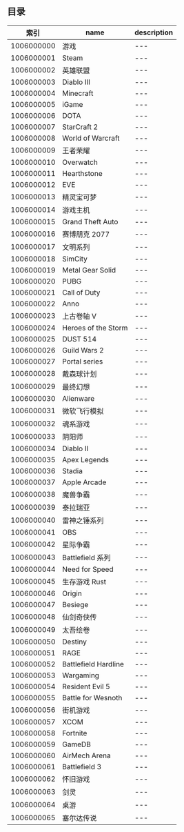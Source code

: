 ## 目录

| 索引 | name | description |
| ---- | ---- | ----------- |
| 1006000000 | 游戏 | ---|
| 1006000001 | Steam | ---|
| 1006000002 | 英雄联盟 | ---|
| 1006000003 | Diablo III | ---|
| 1006000004 | Minecraft | ---|
| 1006000005 | iGame | ---|
| 1006000006 | DOTA | ---|
| 1006000007 | StarCraft 2 | ---|
| 1006000008 | World of Warcraft | ---|
| 1006000009 | 王者荣耀 | ---|
| 1006000010 | Overwatch | ---|
| 1006000011 | Hearthstone | ---|
| 1006000012 | EVE | ---|
| 1006000013 | 精灵宝可梦 | ---|
| 1006000014 | 游戏主机 | ---|
| 1006000015 | Grand Theft Auto | ---|
| 1006000016 | 赛博朋克 2077 | ---|
| 1006000017 | 文明系列 | ---|
| 1006000018 | SimCity | ---|
| 1006000019 | Metal Gear Solid | ---|
| 1006000020 | PUBG | ---|
| 1006000021 | Call of Duty | ---|
| 1006000022 | Anno | ---|
| 1006000023 | 上古卷轴 V | ---|
| 1006000024 | Heroes of the Storm | ---|
| 1006000025 | DUST 514 | ---|
| 1006000026 | Guild Wars 2 | ---|
| 1006000027 | Portal series | ---|
| 1006000028 | 戴森球计划 | ---|
| 1006000029 | 最终幻想 | ---|
| 1006000030 | Alienware | ---|
| 1006000031 | 微软飞行模拟 | ---|
| 1006000032 | 魂系游戏 | ---|
| 1006000033 | 阴阳师 | ---|
| 1006000034 | Diablo II | ---|
| 1006000035 | Apex Legends | ---|
| 1006000036 | Stadia | ---|
| 1006000037 | Apple Arcade | ---|
| 1006000038 | 魔兽争霸 | ---|
| 1006000039 | 泰拉瑞亚 | ---|
| 1006000040 | 雷神之锤系列 | ---|
| 1006000041 | OBS | ---|
| 1006000042 | 星际争霸 | ---|
| 1006000043 | Battlefield 系列 | ---|
| 1006000044 | Need for Speed | ---|
| 1006000045 | 生存游戏 Rust | ---|
| 1006000046 | Origin | ---|
| 1006000047 | Besiege | ---|
| 1006000048 | 仙剑奇侠传 | ---|
| 1006000049 | 太吾绘卷 | ---|
| 1006000050 | Destiny | ---|
| 1006000051 | RAGE | ---|
| 1006000052 | Battlefield Hardline | ---|
| 1006000053 | Wargaming | ---|
| 1006000054 | Resident Evil 5 | ---|
| 1006000055 | Battle for Wesnoth | ---|
| 1006000056 | 街机游戏 | ---|
| 1006000057 | XCOM | ---|
| 1006000058 | Fortnite | ---|
| 1006000059 | GameDB | ---|
| 1006000060 | AirMech Arena | ---|
| 1006000061 | Battlefield 3 | ---|
| 1006000062 | 怀旧游戏 | ---|
| 1006000063 | 剑灵 | ---|
| 1006000064 | 桌游 | ---|
| 1006000065 | 塞尔达传说 | ---|
